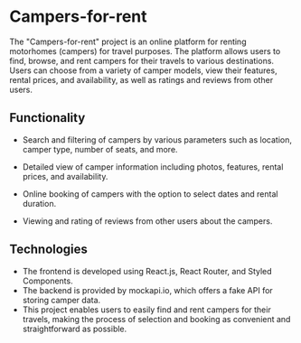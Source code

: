 # **Campers-for-rent**

The "Campers-for-rent" project is an online platform for renting motorhomes (campers) for travel purposes. The platform allows users to find, browse, and rent campers for their travels to various destinations. Users can choose from a variety of camper models, view their features, rental prices, and availability, as well as ratings and reviews from other users.

## **Functionality**

- Search and filtering of campers by various parameters such as location, camper type, number of seats, and more.

* Detailed view of camper information including photos, features, rental prices, and availability.

- Online booking of campers with the option to select dates and rental duration.

* Viewing and rating of reviews from other users about the campers.

## **Technologies**

- The frontend is developed using React.js, React Router, and Styled Components.
- The backend is provided by mockapi.io, which offers a fake API for storing camper data.
- This project enables users to easily find and rent campers for their travels, making the process of selection and booking as convenient and straightforward as possible.
